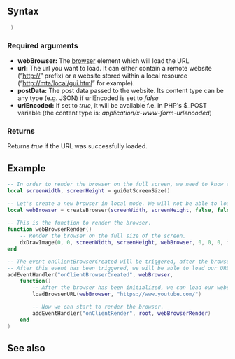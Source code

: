 Syntax
------

``` lua
 )
```

### Required arguments

-   **webBrowser:** The [browser](/docs/element/browser.md "wikilink") element which will load the URL
-   **url:** The url you want to load. It can either contain a remote website (“<http://>” prefix) or a website stored within a local resource (“<http://mta/local/gui.html>” for example).
-   **postData:** The post data passed to the website. Its content type can be any type (e.g. JSON) if urlEncoded is set to *false*
-   **urlEncoded:** If set to *true*, it will be available f.e. in PHP's $\_POST variable (the content type is: *application/x-www-form-urlencoded*)

### Returns

Returns *true* if the URL was successfully loaded.

Example
-------

``` lua
-- In order to render the browser on the full screen, we need to know the dimensions.
local screenWidth, screenHeight = guiGetScreenSize()

-- Let's create a new browser in local mode. We will not be able to load an external URL.
local webBrowser = createBrowser(screenWidth, screenHeight, false, false)
    
-- This is the function to render the browser.
function webBrowserRender()
    -- Render the browser on the full size of the screen.
    dxDrawImage(0, 0, screenWidth, screenHeight, webBrowser, 0, 0, 0, tocolor(255,255,255,255), true)
end

-- The event onClientBrowserCreated will be triggered, after the browser has been initialized.
-- After this event has been triggered, we will be able to load our URL and start drawing.
addEventHandler("onClientBrowserCreated", webBrowser, 
    function()
        -- After the browser has been initialized, we can load our website.
        loadBrowserURL(webBrowser, "https://www.youtube.com/")

        -- Now we can start to render the browser.
        addEventHandler("onClientRender", root, webBrowserRender)
    end
)
```

See also
--------
